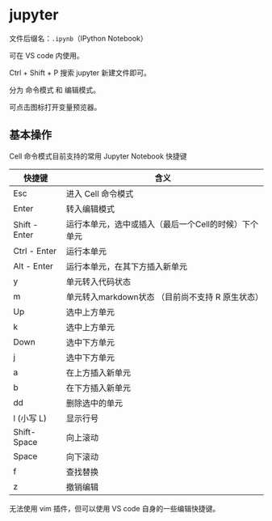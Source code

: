 # jupyter

文件后缀名：`.ipynb`（IPython Notebook）

可在 VS code 内使用。

Ctrl + Shift  + P 搜索 jupyter 新建文件即可。

分为 命令模式 和 编辑模式。

可点击图标打开变量预览器。

## 基本操作

Cell 命令模式目前支持的常用 Jupyter Notebook 快捷键

| 快捷键 | 含义 |
| - | - |
| Esc | 进入 Cell 命令模式 |
| Enter | 转入编辑模式 |
| Shift - Enter | 运行本单元，选中或插入（最后一个Cell的时候）下个单元 |
| Ctrl - Enter | 运行本单元 |
| Alt - Enter | 运行本单元，在其下方插入新单元 |
| y | 单元转入代码状态 |
| m |单元转入markdown状态 （目前尚不支持 R 原生状态） |
| Up | 选中上方单元 |
| k | 选中上方单元 |
| Down | 选中下方单元 |
| j | 选中下方单元 |
| a | 在上方插入新单元 |
| b | 在下方插入新单元 |
| dd | 删除选中的单元 |
| l (小写 L) | 显示行号 |
| Shift-Space | 向上滚动 |
| Space | 向下滚动 |
| f | 查找替换 |
| z | 撤销编辑 |

无法使用 vim 插件，但可以使用 VS code 自身的一些编辑快捷键。

